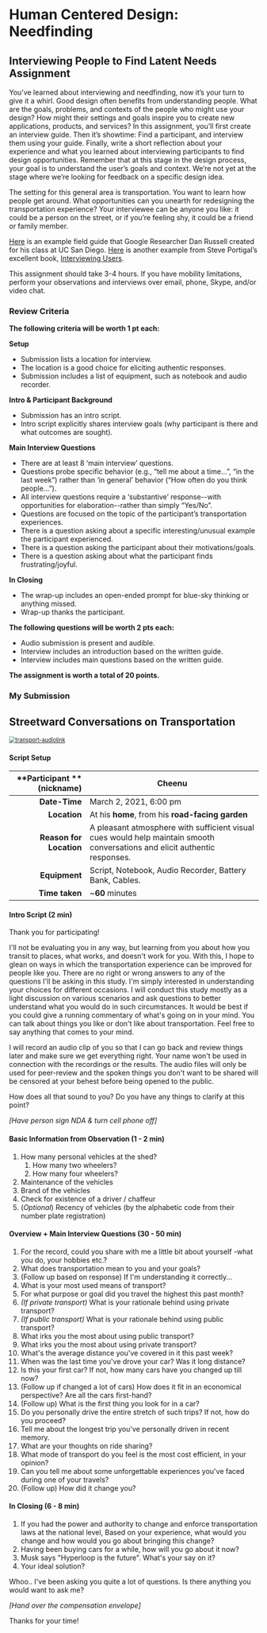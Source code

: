 # Human Centered Design: Needfinding

## **Interviewing People to Find Latent Needs**  Assignment

You’ve learned about interviewing and needfinding, now it’s your turn to give it a whirl. Good design often benefits from understanding people. What are the goals, problems, and contexts of the people who might use your design? How might their settings and goals inspire you to create new applications, products, and services? In this assignment, you’ll first create an interview guide. Then it’s showtime: Find a participant, and interview them using your guide. Finally, write a short reflection about your experience and what you learned about interviewing participants to find design opportunities. Remember that at this stage in the design process, your goal is to understand the user’s goals and context. We’re not yet at the stage where we’re looking for feedback on a specific design idea.

The setting for this general area is transportation. You want to learn how people get around. What opportunities can you unearth for redesigning the transportation experience? Your interviewee can be anyone you like: it could be a person on the street, or if you’re feeling shy, it could be a friend or family member.

[Here](https://www.coursera.org/learn/human-computer-interaction/supplement/oFCEG/example-interview-guide) is an example field guide that Google Researcher Dan Russell created for his class at UC San Diego. [Here](http://rosenfeldmedia.com/app/uploads/2014/10/Portigal-Consulting_Reading-Ahead_Interview_Guide.pdf?680497) is another example from Steve Portigal’s excellent book, [Interviewing Users](http://rosenfeldmedia.com/books/interviewing-users/).

This assignment should take 3-4 hours. If you have mobility limitations, perform your observations and interviews over email, phone, Skype, and/or video chat.

### Review Criteria

**The following criteria will be worth 1 pt each:**

**Setup**

- Submission lists a location for interview.
- The location is a good choice for eliciting authentic responses.
- Submission includes a list of equipment, such as notebook and audio recorder.

**Intro & Participant Background**

- Submission has an intro script.
- Intro script explicitly shares interview goals (why participant is there and what outcomes are sought).

**Main Interview Questions**

- There are at least 8 ‘main interview’ questions.
- Questions probe specific behavior (e.g., “tell me about a time...”, “in the last week”) rather than ‘in general’ behavior (“How often do you think people...”).
- All interview questions require a ‘substantive’ response--with opportunities for elaboration--rather than simply “Yes/No”.
- Questions are focused on the topic of the participant’s transportation experiences.
- There is a question asking about a specific interesting/unusual example the participant experienced.
- There is a question asking the participant about their motivations/goals.
- There is a question asking about what the participant finds frustrating/joyful.

**In Closing**

- The wrap-up includes an open-ended prompt for blue-sky thinking or anything missed.
- Wrap-up thanks the participant.

**The following questions will be worth 2 pts each:**

- Audio submission is present and audible.
- Interview includes an introduction based on the written guide.
- Interview includes main questions based on the written guide.

**The assignment is worth a total of 20 points.**

### My Submission

## Streetward Conversations on Transportation

[<img src="/Users/arvindcheenu/Github/interaction-design-notes/images/transport-audiolink.png" alt="transport-audiolink" style="zoom:80%;" />](https://soundcloud.com/arvindcheenu/streetward-conversations-on-transportation)

#### Script Setup

| **Participant ** (nickname) | Cheenu                                                       |
| --------------------------: | ------------------------------------------------------------ |
|               **Date-Time** | March 2, 2021, 6:00 pm                                       |
|                **Location** | At his **home**, from his **road-facing garden**             |
|     **Reason for Location** | A pleasant atmosphere with sufficient visual cues would help maintain smooth conversations and elicit authentic responses. |
|               **Equipment** | Script, Notebook, Audio Recorder, Battery Bank, Cables.      |
|              **Time taken** | ~**60** minutes                                              |

#### Intro Script (2 min)

Thank you for participating!

I'll not be evaluating you in any way, but learning from you about how you transit to places, what works, and doesn't work for you. With this, I hope to glean on ways in which the transportation experience can be improved for people like you. There are no right or wrong answers to any of the questions I'll be asking in this study. I'm simply interested in understanding your choices for different occasions. I will conduct this study mostly as a light discussion on various scenarios and ask questions to better understand what you would do in such circumstances. It would be best if you could give a running commentary of what's going on in your mind. You can talk about things you like or don't like about transportation. Feel free to say anything that comes to your mind.

I will record an audio clip of you so that I can go back and review things later and make sure we get everything right. Your name won't be used in connection with the recordings or the results. The audio files will only be used for peer-review and the spoken things you don't want to be shared will be censored at your behest before being opened to the public.

How does all that sound to you? Do you have any things to clarify at this point?

*[Have person sign NDA & turn cell phone off]*

#### Basic Information from Observation (1 - 2 min)

1. How many personal vehicles at the shed?
   1. How many two wheelers?
   2. How many four wheelers?
2. Maintenance of the vehicles
3. Brand of the vehicles
4. Check for existence of a driver / chaffeur
5. (*Optional*) Recency of vehicles (by the alphabetic code from their number plate registration)

#### Overview + Main Interview Questions (30 - 50 min)

1. For the record, could you share with me a little bit about yourself -what you do, your hobbies etc.?
2. What does transportation mean to you and your goals?
3. (Follow up based on response) If I'm understanding it correctly...
4. What is your most used means of transport? 
5. For what purpose or goal did you travel the highest this past month? 
6. *(If private transport)* What is your rationale behind using private transport?
7. *(If public transport)* What is your rationale behind using public transport?
8. What irks you the most about using public transport?
9. What irks you the most about using private transport?
10. What's the average distance you've covered in it this past week?
11. When was the last time you've drove your car? Was it long distance?
12. Is this your first car? If not, how many cars have you changed up till now?
13. (Follow up if changed a lot of cars) How does it fit in an economical perspective? Are all the cars first-hand?
14. (Follow up) What is the first thing you look for in a car?
15. Do you personally drive the entire stretch of such trips? If not, how do you proceed?
16. Tell me about the longest trip you've personally driven in recent memory.
17. What are your thoughts on ride sharing? 
18. What mode of transport do you feel is the most cost efficient, in your opinion?
19. Can you tell me about some unforgettable experiences you've faced during one of your travels?
20. (Follow up) How did it change you?

#### In Closing (6 - 8 min)

1. If you had the power and authority to change and enforce transportation laws at the national level, Based on your experience, what would you change and how would you go about bringing this change? 
2. Having been buying cars for a while, how will you go about it now?
3. Musk says "Hyperloop is the future". What's your say on it?
4. Your ideal solution?

Whoo.. I've been asking you quite a lot of questions. Is there anything you would want to ask me?

*[Hand over the compensation envelope]*

Thanks for your time!



